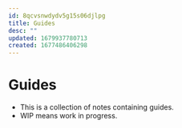 ```yaml
---
id: 8qcvsnwdydv5g15s06djlpg
title: Guides
desc: ""
updated: 1679937780713
created: 1677486406298
---
```


# Guides

- This is a collection of notes containing guides.
- WIP means work in progress.

